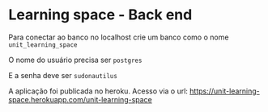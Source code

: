 # Learning space - Back end
Para conectar ao banco no localhost crie um banco como o nome `unit_learning_space`

O nome do usuário precisa ser `postgres`

E a senha deve ser `sudonautilus`

A aplicação foi publicada no heroku. Acesso via o url: https://unit-learning-space.herokuapp.com/unit-learning-space
